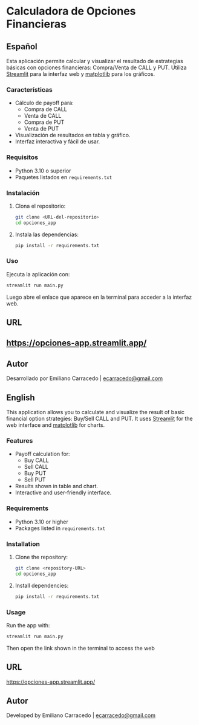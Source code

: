 # Calculadora de Opciones Financieras

## Español

Esta aplicación permite calcular y visualizar el resultado de estrategias básicas con opciones financieras: Compra/Venta de CALL y PUT. Utiliza [Streamlit](https://streamlit.io/) para la interfaz web y [matplotlib](https://matplotlib.org/) para los gráficos.

### Características

- Cálculo de payoff para:
  - Compra de CALL
  - Venta de CALL
  - Compra de PUT
  - Venta de PUT
- Visualización de resultados en tabla y gráfico.
- Interfaz interactiva y fácil de usar.

### Requisitos

- Python 3.10 o superior
- Paquetes listados en `requirements.txt`

### Instalación

1. Clona el repositorio:
   ```sh
   git clone <URL-del-repositorio>
   cd opciones_app
   ```
2. Instala las dependencias:
   ```sh
   pip install -r requirements.txt
   ```

### Uso

Ejecuta la aplicación con:
```sh
streamlit run main.py
```
Luego abre el enlace que aparece en la terminal para acceder a la interfaz web.

## URL

https://opciones-app.streamlit.app/
---

## Autor

Desarrollado por Emiliano Carracedo | ecarracedo@gmail.com 

## English

This application allows you to calculate and visualize the result of basic financial option strategies: Buy/Sell CALL and PUT. It uses [Streamlit](https://streamlit.io/) for the web interface and [matplotlib](https://matplotlib.org/) for charts.

### Features

- Payoff calculation for:
  - Buy CALL
  - Sell CALL
  - Buy PUT
  - Sell PUT
- Results shown in table and chart.
- Interactive and user-friendly interface.

### Requirements

- Python 3.10 or higher
- Packages listed in `requirements.txt`

### Installation

1. Clone the repository:
   ```sh
   git clone <repository-URL>
   cd opciones_app
   ```
2. Install dependencies:
   ```sh
   pip install -r requirements.txt
   ```

### Usage

Run the app with:
```sh
streamlit run main.py
```
Then open the link shown in the terminal to access the web

## URL

https://opciones-app.streamlit.app/

## Autor

Developed by Emiliano Carracedo | ecarracedo@gmail.com 